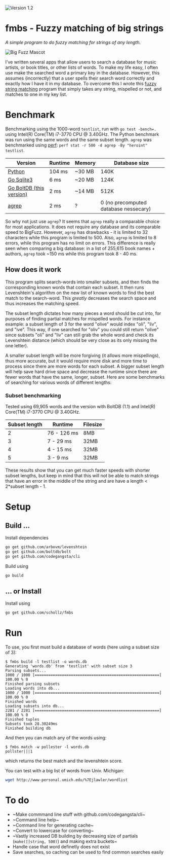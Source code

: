![Version 1.2](https://img.shields.io/badge/version-1.2-brightgreen.svg?version=flat-square)

# fmbs - Fuzzy matching of big strings
_A simple program to do fuzzy matching for strings of any length._

![Big Fuzz Mascot](http://ecx.images-amazon.com/images/I/417W-2NwzpL._SX355_.jpg)

I've written several apps that allow users to search a database for music artists, or book titles, or other lists of words. To make my life easy, I often use make the searched word a primary key in the database. However, this assumes (incorrectly) that a user spells their search word correctly and exactly how I have it in my database. To overcome this I wrote this [fuzzy string matching](https://en.wikipedia.org/wiki/Approximate_string_matching) program that simply takes any string, mispelled or not, and matches to one in my key list.

# Benchmark
Benchmarking using the 1000-word `testlist`, run with `go test -bench=.` using Intel(R) Core(TM) i7-3770 CPU @ 3.40GHz. The Python benchmark was run using the same words and the same subset length. `agrep` was benchmarked using [perf](http://askubuntu.com/questions/50145/how-to-install-perf-monitoring-tool/306683): `perf stat -r 500 -d agrep -By "heroint" testlist`.

Version                                                                               | Runtime | Memory | Database size
------------------------------------------------------------------------------------- | ------- | ------ | -------------------------------------
[Python](https://github.com/schollz/string_matching)                                  | 104 ms  | ~30 MB | 140K
[Go Sqlite3](https://github.com/schollz/fmbs/tree/sqlite3)              | 6 ms    | ~20 MB | 124K
[Go BoltDB (this version)](https://github.com/schollz/fmbs/tree/master) | 2 ms    | ~14 MB | 512K
[agrep](https://en.wikipedia.org/wiki/Agrep)                                          | 2 ms    | ?      | 0 (no precomputed database nessecary)

So why not just use `agrep`? It seems that `agrep` really a comparable choice for most applications. It does not require any database and its comparable speed to BigFuzz. However, `agrep` has drawbacks - it is limited to 32 characters while this program is limited to 500. Also, `agrep` is limited to 8 errors, while this program has no limit on errors. This difference is really seen when comparing a big database: in a list of 255,615 book names + authors, `agrep` took ~150 ms while this program took 8 - 40 ms.

## How does it work
This program splits search-words into smaller subsets, and then finds the corresponding known words that contain each subset. It then runs Levenshtein's algorithm on the new list of known words to find the best match to the search-word. This _greatly_ decreases the search space and thus increases the matching speed.

The subset length dictates how many pieces a word should be cut into, for purposes of finding partial matches for mispelled words. For instance example: a subset length of 3 for the word "olive" would index "oli", "liv", and "ive". This way, if one searched for "oliv" you could still return "olive" since subsets "oli" and "liv" can still grab the whole word and check its Levenshtein distance (which should be very close as its only missing the one letter).

A smaller subset length will be more forgiving (it allows more mispellings), thus more accurate, but it would require more disk and more time to process since there are more words for each subset. A bigger subset length will help save hard drive space and decrease the runtime since there are fewer words that have the same, longer, subset. Here are some benchmarks of searching for various words of different lengths:

### Subset benchmarking
Tested using 69,905 words and the version with BoltDB (1.1) and  Intel(R) Core(TM) i7-3770 CPU @ 3.40GHz.

Subset length | Runtime     | Filesize
------------- | ----------- | --------
2             | 76 - 126 ms | 8MB
3             | 7 - 29 ms   | 32MB
4             | 4 - 15 ms   | 32MB
5             | 3 - 9 ms    | 32MB

These results show that you can get much faster speeds with shorter subset lengths, but keep in mind that this will not be able to match strings that have an error in the middle of the string and are have a length < 2*subset length - 1.

# Setup

## Build ...
Install dependencies

```bash
go get github.com/arbovm/levenshtein
go get github.com/boltdb/bolt
go get github.com/codegangsta/cli
```

Build using

```bash
go build
```

## ... or Install

Install using
```bash
go get github.com/schollz/fmbs
```

# Run
To use, you first must build a database of words (here using a subset size of 3):

```
$ fmbs build -l testlist -o words.db
Generating 'words.db' from 'testlist' with subset size 3
Parsing subsets...
1000 / 1000 [=======================================================] 100.00 % 0
Finished parsing subsets
Loading words into db...
1000 / 1000 [=======================================================] 100.00 % 0
Finished words
Loading subsets into db...
2281 / 2281 [=======================================================] 100.00 % 0
Finished tuples
Subsets took 28.30249ms
Finished building db
```

And then you can match any of the words using:

```
$ fmbs match -w pollester -l words.db
pollster|||1
```

which returns the best match and the levenshtein score.

You can test with a big list of words from Univ. Michigan:

```bash
wget http://www-personal.umich.edu/%7Ejlawler/wordlist
```

# To do
- ~Make commmand line stuff with github.com/codegangsta/cli~
- ~Command line help~
- ~Command line for generating cache~
- ~Convert to lowercase for converting~
- ~Vastly increased DB building by decreasing size of partials (`make([]string, 500)`) and making extra buckets~
- Handle case that word definetly does not exist
- Save searches, so caching can be used to find common searches easily
